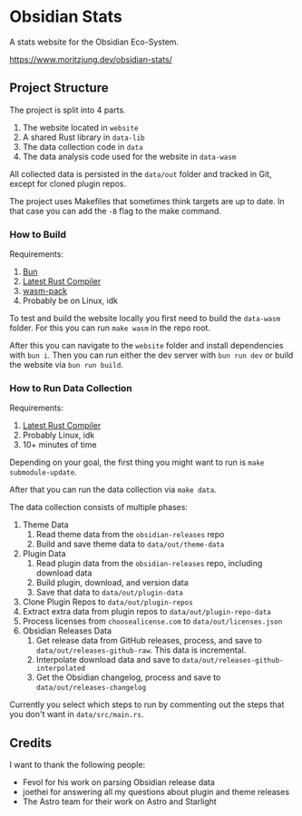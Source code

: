 # Obsidian Stats

A stats website for the Obsidian Eco-System.

https://www.moritzjung.dev/obsidian-stats/

## Project Structure

The project is split into 4 parts.

1. The website located in `website`
2. A shared Rust library in `data-lib`
3. The data collection code in `data`
4. The data analysis code used for the website in `data-wasm`

All collected data is persisted in the `data/out` folder and tracked in Git, except for cloned plugin repos.

The project uses Makefiles that sometimes think targets are up to date. In that case you can add the `-B` flag to the make command.

### How to Build

Requirements:

1. [Bun](https://bun.com/)
2. [Latest Rust Compiler](https://rustup.rs/)
3. [wasm-pack](https://github.com/drager/wasm-pack)
4. Probably be on Linux, idk

To test and build the website locally you first need to build the `data-wasm` folder. 
For this you can run `make wasm` in the repo root.

After this you can navigate to the `website` folder and install dependencies with `bun i`.
Then you can run either the dev server with `bun run dev` or build the website via `bun run build`.

### How to Run Data Collection

Requirements:

1. [Latest Rust Compiler](https://rustup.rs/)
2. Probably Linux, idk
3. 10+ minutes of time

Depending on your goal, the first thing you might want to run is `make submodule-update`.

After that you can run the data collection via `make data`.

The data collection consists of multiple phases:

1. Theme Data
    1. Read theme data from the `obsidian-releases` repo
    2. Build and save theme data to `data/out/theme-data`
2. Plugin Data
    1. Read plugin data from the `obsidian-releases` repo, including download data
    2. Build plugin, download, and version data
    3. Save that data to `data/out/plugin-data`
3. Clone Plugin Repos to `data/out/plugin-repos`
4. Extract extra data from plugin repos to `data/out/plugin-repo-data`
5. Process licenses from `choosealicense.com` to `data/out/licenses.json`
6. Obsidian Releases Data
    1. Get release data from GitHub releases, process, and save to `data/out/releases-github-raw`. This data is incremental.
    2. Interpolate download data and save to `data/out/releases-github-interpolated`
    3. Get the Obsidian changelog, process and save to `data/out/releases-changelog`

Currently you select which steps to run by commenting out the steps that you don't want in `data/src/main.rs`.

## Credits

I want to thank the following people:

- Fevol for his work on parsing Obsidian release data
- joethei for answering all my questions about plugin and theme releases
- The Astro team for their work on Astro and Starlight
